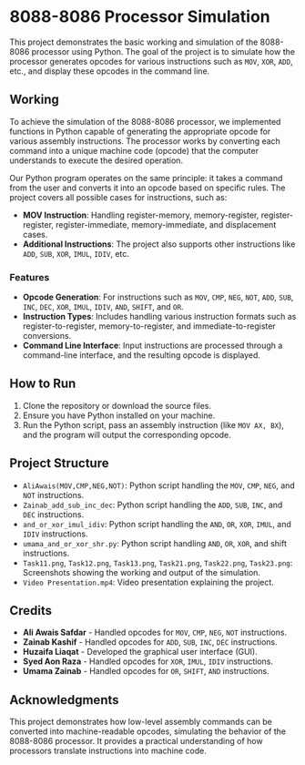 # 8088-8086 Processor Simulation

This project demonstrates the basic working and simulation of the 8088-8086 processor using Python. The goal of the project is to simulate how the processor generates opcodes for various instructions such as `MOV`, `XOR`, `ADD`, etc., and display these opcodes in the command line.

## Working

To achieve the simulation of the 8088-8086 processor, we implemented functions in Python capable of generating the appropriate opcode for various assembly instructions. The processor works by converting each command into a unique machine code (opcode) that the computer understands to execute the desired operation. 

Our Python program operates on the same principle: it takes a command from the user and converts it into an opcode based on specific rules. The project covers all possible cases for instructions, such as:

- **MOV Instruction**: Handling register-memory, memory-register, register-register, register-immediate, memory-immediate, and displacement cases.
- **Additional Instructions**: The project also supports other instructions like `ADD`, `SUB`, `XOR`, `IMUL`, `IDIV`, etc.

### Features

- **Opcode Generation**: For instructions such as `MOV`, `CMP`, `NEG`, `NOT`, `ADD`, `SUB`, `INC`, `DEC`, `XOR`, `IMUL`, `IDIV`, `AND`, `SHIFT`, and `OR`.
- **Instruction Types**: Includes handling various instruction formats such as register-to-register, memory-to-register, and immediate-to-register conversions.
- **Command Line Interface**: Input instructions are processed through a command-line interface, and the resulting opcode is displayed.

## How to Run

1. Clone the repository or download the source files.
2. Ensure you have Python installed on your machine.
3. Run the Python script, pass an assembly instruction (like `MOV AX, BX`), and the program will output the corresponding opcode.

## Project Structure

- `AliAwais(MOV,CMP,NEG,NOT)`: Python script handling the `MOV`, `CMP`, `NEG`, and `NOT` instructions.
- `Zainab_add_sub_inc_dec`: Python script handling the `ADD`, `SUB`, `INC`, and `DEC` instructions.
- `and_or_xor_imul_idiv`: Python script handling the `AND`, `OR`, `XOR`, `IMUL`, and `IDIV` instructions.
- `umama_and_or_xor_shr.py`: Python script handling `AND`, `OR`, `XOR`, and shift instructions.
- `Task11.png`, `Task12.png`, `Task13.png`, `Task21.png`, `Task22.png`, `Task23.png`: Screenshots showing the working and output of the simulation.
- `Video Presentation.mp4`: Video presentation explaining the project.

## Credits

- **Ali Awais Safdar** - Handled opcodes for `MOV`, `CMP`, `NEG`, `NOT` instructions.
- **Zainab Kashif** - Handled opcodes for `ADD`, `SUB`, `INC`, `DEC` instructions.
- **Huzaifa Liaqat** - Developed the graphical user interface (GUI).
- **Syed Aon Raza** - Handled opcodes for `XOR`, `IMUL`, `IDIV` instructions.
- **Umama Zainab** - Handled opcodes for `OR`, `SHIFT`, `AND` instructions.

## Acknowledgments

This project demonstrates how low-level assembly commands can be converted into machine-readable opcodes, simulating the behavior of the 8088-8086 processor. It provides a practical understanding of how processors translate instructions into machine code.
